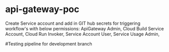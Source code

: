 # api-gateway-poc
Create Service account and add in GIT hub secrets for triggering workflow's with below permissions:
ApiGateway Admin,
Cloud Build Service Account,
Cloud Run Invoker,
Service Account User,
Service Usage Admin,

#Testing pipeline for development branch

